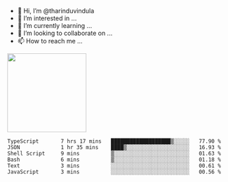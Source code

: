 - 👋 Hi, I’m @tharinduvindula
- 👀 I’m interested in ...
- 🌱 I’m currently learning ...
- 💞️ I’m looking to collaborate on ...
- 📫 How to reach me ...

<!---
tharinduvindula/tharinduvindula is a ✨ special ✨ repository because its `README.md` (this file) appears on your GitHub profile.
You can click the Preview link to take a look at your changes.
--->

<img height="180em" src="https://github-readme-stats.vercel.app/api?username=tharinduvindula&show_icons=true&hide_border=false&&count_private=true&include_all_commits=true" />


<!--START_SECTION:waka-->

```text
TypeScript       7 hrs 17 mins   ███████████████████▒░░░░░   77.90 %
JSON             1 hr 35 mins    ████▒░░░░░░░░░░░░░░░░░░░░   16.93 %
Shell Script     9 mins          ▒░░░░░░░░░░░░░░░░░░░░░░░░   01.63 %
Bash             6 mins          ▒░░░░░░░░░░░░░░░░░░░░░░░░   01.18 %
Text             3 mins          ░░░░░░░░░░░░░░░░░░░░░░░░░   00.61 %
JavaScript       3 mins          ░░░░░░░░░░░░░░░░░░░░░░░░░   00.56 %
```

<!--END_SECTION:waka-->
